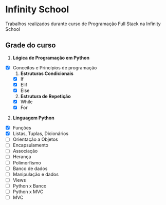 # Infinity School
Trabalhos realizados durante curso de Programação Full Stack na Infinity School

## Grade do curso 

1. **Lógica de Programação em Python**
- [x] Conceitos e Princípios de programação
   1. **Estruturas Condicionais**
  - [x] If
  - [x] Elif
  - [x] Else
   2. **Estrutura de Repetição**
  - [x] While
  - [x] For

2. **Linguagem Python**

- [x] Funções
- [x] Listas, Tuplas, Dicionários
- [ ] Orientação a Objetos
- [ ] Encapsulamento
- [ ] Associação
- [ ] Herança
- [ ] Polimorfismo
- [ ] Banco de dados
- [ ] Manipulação e dados
- [ ] Views
- [ ] Python x Banco
- [ ] Python x MVC
- [ ] MVC
